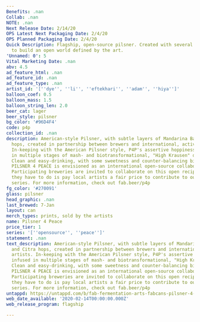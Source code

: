 ```yaml
---
Benefits: .nan
Collab: .nan
NOTE: .nan
Next Release Date: 2/14/20
OPS Latest Next Packaging Date: 2/4/20
OPS Planned Packaging Date: 2/4/20
Quick Description: Flagship, open-source pilsner. Created with several startup artists
  to build an open world defined by the art.
'Unnamed: 0': 5
Vital Marketing Date: .nan
abv: 4.5
ad_feature_html: .nan
ad_feature_id: .nan
ad_feature_type: .nan
artist_id: '[''dye'', ''li'', ''eftekhari'', ''adam'', ''hiya'']'
balloon_coef: 0.5
balloon_mass: 1.5
balloon_string_len: 2.0
beer_cat: lager
beer_style: pilsner
bg_color: '#96D4F4'
code: p4p
collection_id: .nan
description: American-style Pilsner, with subtle layers of Mandarina Bavaria and Citra
  hops, created in partnership between brewers and international, activist artists.
  In-keeping with the American Pilsner style, P4P's assertive hoppiness is infused
  in multiple stages of mash- and biotransformational, "High Krausen" dry-hopping.
  Clean and easy-drinking, with some sweetness and counter-balancing bitterness, the
  PILSNER 4 PEACE is envisioned as an international open-source collaboration beer.
  Participating breweries are invited to collaborate on this open recipe, and all
  they have to do is pay local artists a fair price to contribute to our global art
  series. For more information, check out fab.beer/p4p
fg_color: '#270091'
glass: pilsner
head_graphic: .nan
last_brewed: 7-Jan
layout: can
merch_types: prints, sold by the artists
name: Pilsner 4 Peace
price_tier: 1
series: '[''opensource'', ''peace'']'
statement: .nan
text_description: American-style Pilsner, with subtle layers of Mandarina Bavaria
  and Citra hops, created in partnership between brewers and international, activist
  artists. In-keeping with the American Pilsner style, P4P's assertive hoppiness is
  infused in multiple stages of mash- and biotransformational, "High Krausen" dry-hopping.
  Clean and easy-drinking, with some sweetness and counter-balancing bitterness, the
  PILSNER 4 PEACE is envisioned as an international open-source collaboration beer.
  Participating breweries are invited to collaborate on this open recipe, and all
  they have to do is pay local artists a fair price to contribute to our global art
  series. For more information, check out fab.beer/p4p
untappd: https://untappd.com/b/fab-fermentation-arts-fabcans-pilsner-4-peace-p4p/3657979
web_date_available: '2020-02-14T00:00:00.000Z'
web_release_program: flagship

---
```

